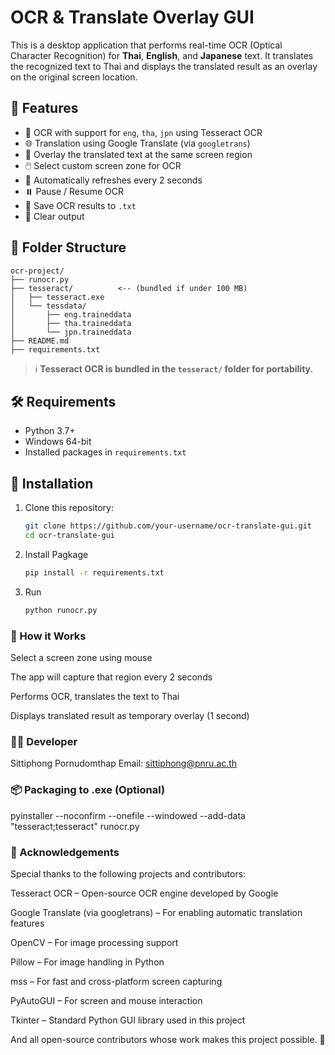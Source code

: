 # OCR & Translate Overlay GUI

This is a desktop application that performs real-time OCR (Optical Character Recognition) for **Thai**, **English**, and **Japanese** text. It translates the recognized text to Thai and displays the translated result as an overlay on the original screen location.

## 📌 Features

- 🧠 OCR with support for `eng`, `tha`, `jpn` using Tesseract OCR
- 🌐 Translation using Google Translate (via `googletrans`)
- 💬 Overlay the translated text at the same screen region
- 🖱️ Select custom screen zone for OCR
- 🔁 Automatically refreshes every 2 seconds
- ⏸️ Pause / Resume OCR
- 💾 Save OCR results to `.txt`
- 🧹 Clear output

## 📂 Folder Structure

```
ocr-project/
├── runocr.py
├── tesseract/          <-- (bundled if under 100 MB)
│   ├── tesseract.exe
│   └── tessdata/
│       ├── eng.traineddata
│       ├── tha.traineddata
│       └── jpn.traineddata
├── README.md
├── requirements.txt
```


> ℹ️ **Tesseract OCR is bundled in the `tesseract/` folder for portability.**

## 🛠 Requirements

- Python 3.7+
- Windows 64-bit
- Installed packages in `requirements.txt`

## 🔧 Installation

1. Clone this repository:
   ```bash
   git clone https://github.com/your-username/ocr-translate-gui.git
   cd ocr-translate-gui
   ```

2. Install Pagkage 
   ```bash
   pip install -r requirements.txt
   ```

3. Run 
   ```bash
   python runocr.py
   ```

### 🧠 How it Works
Select a screen zone using mouse

The app will capture that region every 2 seconds

Performs OCR, translates the text to Thai

Displays translated result as temporary overlay (1 second)

### 🧑‍💻 Developer
Sittiphong Pornudomthap
Email: sittiphong@pnru.ac.th


### 📦 Packaging to .exe (Optional)
pyinstaller --noconfirm --onefile --windowed --add-data "tesseract;tesseract" runocr.py

### 🙏 Acknowledgements
Special thanks to the following projects and contributors:

Tesseract OCR – Open-source OCR engine developed by Google

Google Translate (via googletrans) – For enabling automatic translation features

OpenCV – For image processing support

Pillow – For image handling in Python

mss – For fast and cross-platform screen capturing

PyAutoGUI – For screen and mouse interaction

Tkinter – Standard Python GUI library used in this project

And all open-source contributors whose work makes this project possible. 💙
